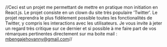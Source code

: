 //Ceci est un projet me permettant de mettre en pratique mon initiation en React.js.
Le projet consiste en un clown du site très populaire 'Twitter'.
Le projet reprendra le plus fidèlement possible toutes les fonctionalités de Twitter, y compris les interactions avec les utilisateurs.
Je vous invite à jeter un regard très critique sur ce dernier et si possible à me faire part de vos rémarques pertinentes directement sur ma boite mail : mbengajehovanny@gmail.com//
